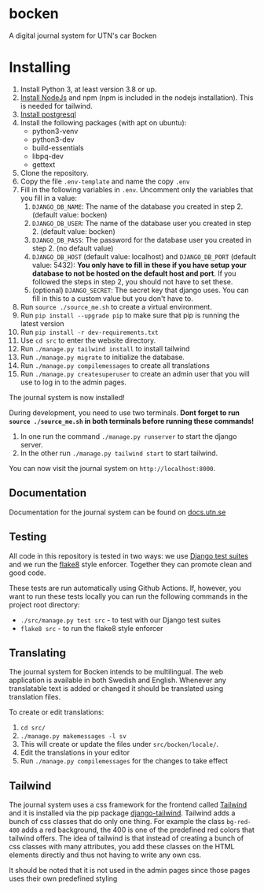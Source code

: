 # bocken
A digital journal system for UTN's car Bocken

# Installing
1. Install Python 3, at least version 3.8 or up.
2. [Install NodeJs](https://nodejs.org) and npm (npm is included in the nodejs installation). This is needed for tailwind.
3. [Install postgresql](INSTALLING_POSTGRES.md)
4. Install the following packages (with apt on ubuntu):
   - python3-venv
   - python3-dev
   - build-essentials
   - libpq-dev
   - gettext
5. Clone the repository.
6. Copy the file `.env-template` and name the copy `.env`
7. Fill in the following variables in `.env`. Uncomment only the variables that you fill in a value:
    1. `DJANGO_DB_NAME`: The name of the database you created in step 2. (default value: bocken)
    2. `DJANGO_DB_USER`: The name of the database user you created in step 2. (default value: bocken)
    3. `DJANGO_DB_PASS`: The password for the database user you created in step 2. (no default value)
    4. `DJANGO_DB_HOST` (default value: localhost) and `DJANGO_DB_PORT` (default value: 5432): **You only have to fill in these if you have setup your database to not be hosted on the default host and port**. If you followed the steps in step 2, you should not have to set these.
    5. (optional) `DJANGO_SECRET`: The secret key that django uses. You can fill in this to a custom value but you don't have to.
9. Run `source ./source_me.sh` to create a virtual environment.
10. Run `pip install --upgrade pip` to make sure that pip is running the latest version
11. Run `pip install -r dev-requirements.txt`
12. Use `cd src` to enter the website directory.
13. Run `./manage.py tailwind install` to install tailwind
13. Run `./manage.py migrate` to initialize the database.
14. Run `./manage.py compilemessages` to create all translations
15. Run `./manage.py createsuperuser` to create an admin user that you will use to log in to the admin pages.

The journal system is now installed!

During development, you need to use two terminals. **Dont forget to run `source ./source_me.sh` in both terminals before running these commands!**

1. In one run the command `./manage.py runserver` to start the django server.
2. In the other run `./manage.py tailwind start` to start tailwind.

You can now visit the journal system on `http://localhost:8000`.

## Documentation

Documentation for the journal system can be found on [docs.utn.se](https://docs.utn.se/bocken_journal_system/)

## Testing

All code in this repository is tested in two ways: we use [Django test
suites](https://docs.djangoproject.com/en/3.1/topics/testing/) and we run the
[flake8](http://flake8.pycqa.org/en/latest/) style enforcer. Together they can
promote clean and good code.

These tests are run automatically using Github Actions.
If, however, you want to run these tests locally you can run the following
commands in the project root directory:

- `./src/manage.py test src` - to test with our Django test suites
- `flake8 src` - to run the flake8 style enforcer

## Translating

The journal system for Bocken intends to be multilingual. The web application is available in
both Swedish and English. Whenever any translatable text is added or changed it
should be translated using translation files.

To create or edit translations:

1. `cd src/`
1. `./manage.py makemessages -l sv`
2. This will create or update the files under `src/bocken/locale/`.
3. Edit the translations in your editor
4. Run `./manage.py compilemessages` for the changes to take effect

## Tailwind
The journal system uses a css framework for the frontend called [Tailwind](https://tailwindcss.com/) and it is installed via the pip package [django-tailwind](https://pypi.org/project/django-tailwind/). Tailwind adds a bunch of css classes that do only one thing. For example the class `bg-red-400` adds a red background, the 400 is one of the predefined red colors that tailwind offers. The idea of tailwind is that instead of creating a bunch of css classes with many attributes, you add these classes on the HTML elements directly and thus not having to write any own css.

It should be noted that it is not used in the admin pages since those pages uses their own predefined styling
